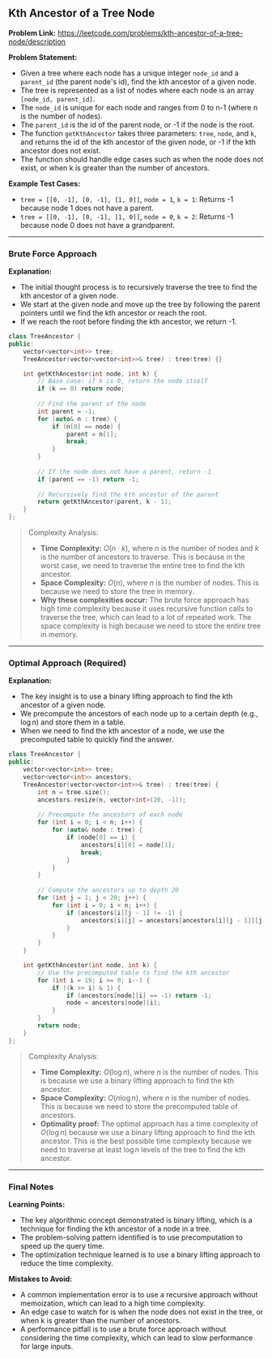 ## Kth Ancestor of a Tree Node
**Problem Link:** https://leetcode.com/problems/kth-ancestor-of-a-tree-node/description

**Problem Statement:**
- Given a tree where each node has a unique integer `node_id` and a `parent_id` (the parent node's id), find the kth ancestor of a given node.
- The tree is represented as a list of nodes where each node is an array `[node_id, parent_id]`.
- The `node_id` is unique for each node and ranges from 0 to n-1 (where n is the number of nodes).
- The `parent_id` is the id of the parent node, or -1 if the node is the root.
- The function `getKthAncestor` takes three parameters: `tree`, `node`, and `k`, and returns the id of the kth ancestor of the given node, or -1 if the kth ancestor does not exist.
- The function should handle edge cases such as when the node does not exist, or when k is greater than the number of ancestors.

**Example Test Cases:**
- `tree = [[0, -1], [0, -1], [1, 0]]`, `node = 1`, `k = 1`: Returns -1 because node 1 does not have a parent.
- `tree = [[0, -1], [0, -1], [1, 0]]`, `node = 0`, `k = 2`: Returns -1 because node 0 does not have a grandparent.

---

### Brute Force Approach

**Explanation:**
- The initial thought process is to recursively traverse the tree to find the kth ancestor of a given node.
- We start at the given node and move up the tree by following the parent pointers until we find the kth ancestor or reach the root.
- If we reach the root before finding the kth ancestor, we return -1.

```cpp
class TreeAncestor {
public:
    vector<vector<int>> tree;
    TreeAncestor(vector<vector<int>>& tree) : tree(tree) {}

    int getKthAncestor(int node, int k) {
        // Base case: if k is 0, return the node itself
        if (k == 0) return node;
        
        // Find the parent of the node
        int parent = -1;
        for (auto& n : tree) {
            if (n[0] == node) {
                parent = n[1];
                break;
            }
        }
        
        // If the node does not have a parent, return -1
        if (parent == -1) return -1;
        
        // Recursively find the kth ancestor of the parent
        return getKthAncestor(parent, k - 1);
    }
};
```

> Complexity Analysis:
> - **Time Complexity:** $O(n \cdot k)$, where $n$ is the number of nodes and $k$ is the number of ancestors to traverse. This is because in the worst case, we need to traverse the entire tree to find the kth ancestor.
> - **Space Complexity:** $O(n)$, where $n$ is the number of nodes. This is because we need to store the tree in memory.
> - **Why these complexities occur:** The brute force approach has high time complexity because it uses recursive function calls to traverse the tree, which can lead to a lot of repeated work. The space complexity is high because we need to store the entire tree in memory.

---

### Optimal Approach (Required)

**Explanation:**
- The key insight is to use a binary lifting approach to find the kth ancestor of a given node.
- We precompute the ancestors of each node up to a certain depth (e.g., $\log n$) and store them in a table.
- When we need to find the kth ancestor of a node, we use the precomputed table to quickly find the answer.

```cpp
class TreeAncestor {
public:
    vector<vector<int>> tree;
    vector<vector<int>> ancestors;
    TreeAncestor(vector<vector<int>>& tree) : tree(tree) {
        int n = tree.size();
        ancestors.resize(n, vector<int>(20, -1));
        
        // Precompute the ancestors of each node
        for (int i = 0; i < n; i++) {
            for (auto& node : tree) {
                if (node[0] == i) {
                    ancestors[i][0] = node[1];
                    break;
                }
            }
        }
        
        // Compute the ancestors up to depth 20
        for (int j = 1; j < 20; j++) {
            for (int i = 0; i < n; i++) {
                if (ancestors[i][j - 1] != -1) {
                    ancestors[i][j] = ancestors[ancestors[i][j - 1]][j - 1];
                }
            }
        }
    }

    int getKthAncestor(int node, int k) {
        // Use the precomputed table to find the kth ancestor
        for (int i = 19; i >= 0; i--) {
            if ((k >> i) & 1) {
                if (ancestors[node][i] == -1) return -1;
                node = ancestors[node][i];
            }
        }
        return node;
    }
};
```

> Complexity Analysis:
> - **Time Complexity:** $O(\log n)$, where $n$ is the number of nodes. This is because we use a binary lifting approach to find the kth ancestor.
> - **Space Complexity:** $O(n \log n)$, where $n$ is the number of nodes. This is because we need to store the precomputed table of ancestors.
> - **Optimality proof:** The optimal approach has a time complexity of $O(\log n)$ because we use a binary lifting approach to find the kth ancestor. This is the best possible time complexity because we need to traverse at least $\log n$ levels of the tree to find the kth ancestor.

---

### Final Notes

**Learning Points:**
- The key algorithmic concept demonstrated is binary lifting, which is a technique for finding the kth ancestor of a node in a tree.
- The problem-solving pattern identified is to use precomputation to speed up the query time.
- The optimization technique learned is to use a binary lifting approach to reduce the time complexity.

**Mistakes to Avoid:**
- A common implementation error is to use a recursive approach without memoization, which can lead to a high time complexity.
- An edge case to watch for is when the node does not exist in the tree, or when k is greater than the number of ancestors.
- A performance pitfall is to use a brute force approach without considering the time complexity, which can lead to slow performance for large inputs.